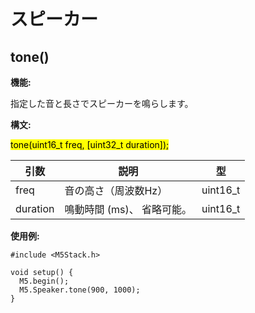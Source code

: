 # スピーカー

## tone()

**機能:**

指定した音と長さでスピーカーを鳴らします。

**構文:**

<mark>tone(uint16_t freq, [uint32_t duration]);</mark>

| 引数 | 説明 | 型 |
| --- | --- | -- |
| freq | 音の高さ（周波数Hz） | uint16_t |
| duration | 鳴動時間 (ms)、 省略可能。 | uint16_t |

**使用例:**

```arduino
#include <M5Stack.h>

void setup() {
  M5.begin();
  M5.Speaker.tone(900, 1000);
}
```

<!--
### <mark>tone</mark>
> M5.Speaker.tone(uint32_t freq);

Set the pitch of speaker.

| Param | Type | Description |
| --- | --- | --- |
| freq | <code>uint32_t</code> | frequency |

**Example**
```arduino
M5.Speaker.tone(100);
``` -->